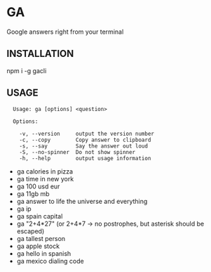# GA
Google answers right from your terminal

## INSTALLATION
npm i -g gacli

## USAGE
```
  Usage: ga [options] <question>

  Options:

    -v, --version     output the version number
    -c, --copy        Copy answer to clipboard
    -s, --say         Say the answer out loud
    -S, --no-spinner  Do not show spinner
    -h, --help        output usage information
```

- ga calories in pizza
- ga time in new york
- ga 100 usd eur
- ga 11gb mb
- ga answer to life the universe and everything
- ga ip
- ga spain capital
- ga "2+4*27" (or 2+4\*7 -> no postrophes, but asterisk should be escaped)
- ga tallest person
- ga apple stock
- ga hello in spanish
- ga mexico dialing code
